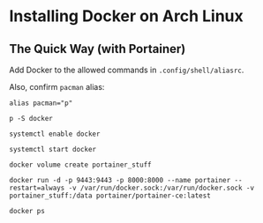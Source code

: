 # Installing Docker on Arch Linux

## The Quick Way (with Portainer)

Add Docker to the allowed commands in `.config/shell/aliasrc`.

Also, confirm `pacman` alias:

```
alias pacman="p"

p -S docker

systemctl enable docker

systemctl start docker

docker volume create portainer_stuff

docker run -d -p 9443:9443 -p 8000:8000 --name portainer --restart=always -v /var/run/docker.sock:/var/run/docker.sock -v portainer_stuff:/data portainer/portainer-ce:latest

docker ps
```
